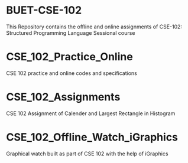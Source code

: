 # BUET-CSE-102
This Repository contains the offline and online assignments of CSE-102: Structured Programming Language Sessional course

# CSE_102_Practice_Online
CSE 102 practice and online codes and specifications

# CSE_102_Assignments
CSE 102 Assignment of Calender and Largest Rectangle in Histogram

# CSE_102_Offline_Watch_iGraphics
Graphical watch built as part of CSE 102 with the help of iGraphics
